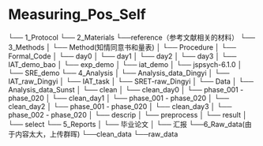 # Measuring_Pos_Self

└── 1_Protocol
└── 2_Materials
     └──reference（参考文献相关的材料）
└── 3_Methods
│    └── Method(知情同意书和量表)
│    └── Procedure
│        └── Formal_Code
│                └── day0
│                └── day1
│                └── day2
│                └── day3
│        └── IAT_demo_bao
│                └── exp_demo
│                └── iat_demo
│                └── jspsych-6.1.0
│        └── SRE_demo
└── 4_Analysis
│    └── Analysis_data_Dingyi
│           └── IAT_raw_Dingyi
│              └── IAT_task
│           └── SRET-raw_Dingyi
│              └── Data
│    └── Analysis_data_Sunst
│            └── clean
│                └── clean_day0
│               		└── phase_001 - phase_020
│               └── clean_day1
│               		└── phase_001 - phase_020
│               └── clean_day2
│              		└── phase_001 - phase_020
│               └── clean_day3
│              		└── phase_002 - phase_020
│            └── descrip
│               └── preprocess
│               └── result
│            └── select
└── 5_Reports
│       └── 毕业论文
│       └── 汇报
└──6_Raw_data(由于内容太大，上传群晖)
        └──clean_data
        └──raw_data